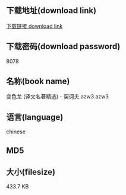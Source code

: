 ## 下载地址(download link)
[下载链接 download link](https://tutu365.netlify.app/?s=%E5%8F%98%E8%89%B2%E9%BE%99+%28%E8%AF%91%E6%96%87%E5%90%8D%E8%91%97%E7%B2%BE%E9%80%89%29+-+%E5%A5%91%E8%AF%83%E5%A4%AB.azw3)

## 下载密码(download password)
8078

## 名称(book name)
变色龙 (译文名著精选) - 契诃夫.azw3.azw3

## 语言(language)
chinese

## MD5


## 大小(filesize)
433.7 KB
